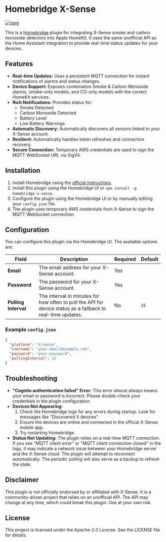 # Homebridge X-Sense

[![npm](https://img.shields.io/npm/v/homebridge-x-sense.svg)](https://www.npmjs.com/package/homebridge-x-sense)

This is a [Homebridge](https://homebridge.io) plugin for integrating X-Sense smoke and carbon monoxide detectors into Apple HomeKit. It uses the same unofficial API as the Home Assistant integration to provide real-time status updates for your devices.

## Features

*   **Real-time Updates:** Uses a persistent MQTT connection for instant notifications of alarms and status changes.
*   **Device Support:** Exposes combination Smoke & Carbon Monoxide alarms, smoke-only models, and CO-only models with the correct HomeKit services.
*   **Rich Notifications:** Provides status for:
    *   Smoke Detected
    *   Carbon Monoxide Detected
    *   Battery Level
    *   Low Battery Warnings
*   **Automatic Discovery:** Automatically discovers all sensors linked to your X-Sense account.
*   **Resilient:** Automatically handles token refreshes and connection recovery.
*   **Secure Connection:** Temporary AWS credentials are used to sign the MQTT
    WebSocket URL via SigV4.

## Installation

1.  Install Homebridge using the [official instructions](https://github.com/homebridge/homebridge/wiki).
2.  Install this plugin using the Homebridge UI or `npm install -g homebridge-x-sense`.
3.  Configure the plugin using the Homebridge UI or by manually editing your `config.json` file.
4.  The plugin uses temporary AWS credentials from X-Sense to sign the MQTT
    WebSocket connection.

## Configuration

You can configure this plugin via the Homebridge UI. The available options are:

| Field             | Description                                                                                             | Required | Default |
| ----------------- | ------------------------------------------------------------------------------------------------------- | -------- | ------- |
| **Email**         | The email address for your X-Sense account.                                                             | Yes      |         |
| **Password**      | The password for your X-Sense account.                                                                  | Yes      |         |
| **Polling Interval** | The interval in minutes for how often to poll the API for device status as a fallback to real-time updates. | No       | `15`    |

### Example `config.json`

```json
{
  "platform": "X-Sense",
  "username": "your-email@example.com",
  "password": "your-password",
  "pollingInterval": 15
}
```

## Troubleshooting

*   **"Cognito authentication failed" Error:** This error almost always means your email or password is incorrect. Please double-check your credentials in the plugin configuration.
*   **Devices Not Appearing:**
    1.  Check the Homebridge logs for any errors during startup. Look for messages like "Discovered X devices".
    2.  Ensure the devices are online and connected in the official X-Sense mobile app.
    3.  Try restarting Homebridge.
*   **Status Not Updating:** The plugin relies on a real-time MQTT connection. If you see "MQTT client error" or "MQTT client connection closed" in the logs, it may indicate a network issue between your Homebridge server and the X-Sense cloud. The plugin will attempt to reconnect automatically. The periodic polling will also serve as a backup to refresh the state.

## Disclaimer

This plugin is not officially endorsed by or affiliated with X-Sense. It is a community-driven project that relies on an unofficial API. The API may change at any time, which could break this plugin. Use at your own risk.

## License

This project is licensed under the Apache-2.0 License. See the LICENSE file for details.